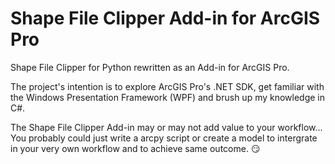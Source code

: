 # Shape File Clipper Add-in for ArcGIS Pro
Shape File Clipper for Python rewritten as an Add-in for ArcGIS Pro. 

The project's intention is to explore ArcGIS Pro's .NET SDK, get familiar with the Windows Presentation Framework (WPF) and brush up my knowledge in C#. 

The Shape File Clipper Add-in may or may not add value to your workflow... You probably could just write a arcpy script or create a model to intergrate in your very own workflow and to achieve same outcome. :smirk:
